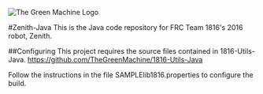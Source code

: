 ![The Green Machine Logo](http://edinarobotics.com/sites/all/themes/greenmachine/assets/images/Logo.gif)

#Zenith-Java
This is the Java code repository for FRC Team 1816's 2016 robot, Zenith.

##Configuring
This project requires the source files contained in 1816-Utils-Java.
https://github.com/TheGreenMachine/1816-Utils-Java

Follow the instructions in the file SAMPLElib1816.properties to configure the build.
